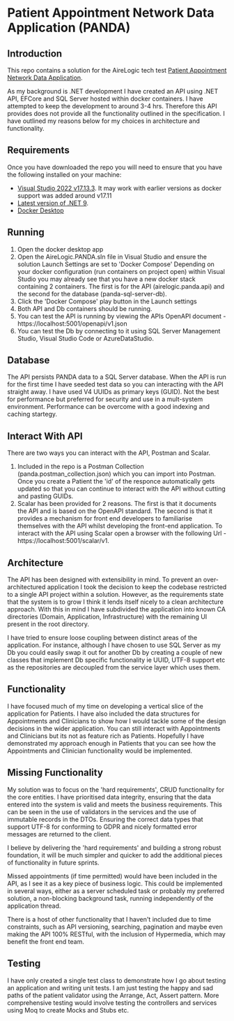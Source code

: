 # Patient Appointment Network Data Application (PANDA)

## Introduction

This repo contains a solution for the AireLogic tech test [Patient Appointment Network Data Application](https://github.com/airelogic/tech-test-portal/tree/main/Patient-Appointment-Backend).

As my background is .NET development I have created an API using .NET API, EFCore and SQL Server hosted within docker containers. I have attempted to keep the development to around 3-4 hrs. Therefore this API provides does not provide all the functionality outlined in the specification. I have outlined my reasons below for my choices in architecture and functionality.

## Requirements

Once you have downloaded the repo you will need to ensure that you have the following installed on your machine:

- [Visual Studio 2022 v17.13.3](https://visualstudio.microsoft.com/vs/). It may work with earlier versions as docker support was added around v17.11
- [Latest version of .NET 9](https://dotnet.microsoft.com/en-us/download).
- [Docker Desktop](https://www.docker.com/products/docker-desktop/)

## Running

1. Open the docker desktop app
2. Open the AireLogic.PANDA.sln file in Visual Studio and ensure the solution Launch Settings are set to 'Docker Compose'
   Depending on your docker configuration (run containers on project open) within Visual Studio you may already see that you have a new docker stack containing 2 containers. The first is for the API (airelogic.panda.api) and the second for the database (panda-sql-server-db).
3. Click the 'Docker Compose' play button in the Launch settings
4. Both API and Db containers should be running.
5. You can test the API is running by viewing the APIs OpenAPI document - https://localhost:5001/openapi/v1.json
6. You can test the Db by connecting to it using SQL Server Management Studio, Visual Studio Code or AzureDataStudio.

## Database

The API persists PANDA data to a SQL Server database. When the API is run for the first time I have seeded test data so you can interacting with the API straight away. I have used V4 UUIDs as primary keys (GUID). Not the best for performance but preferred for security and use in a mult-system environment. Performance can be overcome with a good indexing and caching startegy.

## Interact With API

There are two ways you can interact with the API, Postman and Scalar.

1. Included in the repo is a Postman Collection (panda.postman_collection.json) which you can import into Postman. Once you create a Patient the 'id' of the responce automatically gets updated so that you can continue to interact with the API without cutting and pasting GUIDs.
2. Scalar has been provided for 2 reasons. The first is that it documents the API and is based on the OpenAPI standard. The second is that it provides a mechanism for front end developers to familiarise themselves with the API whilst developing the front-end application. To interact with the API using Scalar open a browser with the following Url - https://localhost:5001/scalar/v1.

## Architecture

The API has been designed with extensibility in mind. To prevent an over-architectured application I took the decision to keep the codebase restricted to a single API project within a solution. However, as the requirements state that the system is to grow I think it lends itself nicely to a clean architecture approach. With this in mind I have subdivided the application into known CA directories (Domain, Application, Infrastructure) with the remaining UI present in the root directory.

I have tried to ensure loose coupling between distinct areas of the application. For instance, although I have chosen to use SQL Server as my Db you could easily swap it out for another Db by creating a couple of new classes that implement Db specific functionality ie UUID, UTF-8 support etc as the repositories are decoupled from the service layer which uses them.

## Functionality

I have focused much of my time on developing a vertical slice of the application for Patients. I have also included the data structures for Appointments and Clinicians to show how I would tackle some of the design decisions in the wider application. You can still interact with Appointments and Clinicians but its not as feature rich as Patients. Hopefully I have demonstrated my approach enough in Patients that you can see how the Appointments and Clinician functionality would be implemented.

## Missing Functionality

My solution was to focus on the 'hard requirements', CRUD functionality for the core entities. I have prioritised data integrity, ensuring that the data entered into the system is valid and meets the business requirements. This can be seen in the use of validators in the services and the use of immutable records in the DTOs. Ensuring the correct data types that support UTF-8 for conforming to GDPR and nicely formatted error messages are returned to the client.

I believe by delivering the 'hard requirements' and building a strong robust foundation, it will be much simpler and quicker to add the additional pieces of functionality in future sprints.

Missed appointments (if time permitted) would have been included in the API, as I see it as a key piece of business logic. This could be implemented in several ways, either as a server scheduled task or probably my preferred solution, a non-blocking background task, running independently of the application thread.

There is a host of other functionality that I haven't included due to time constraints, such as API versioning, searching, pagination and maybe even making the API 100% RESTful, with the inclusion of Hypermedia, which may benefit the front end team.

## Testing

I have only created a single test class to demonstrate how I go about testing an application and writing unit tests. I am just testing the happy and sad paths of the patient validator using the Arrange, Act, Assert pattern. More comprehensive testing would involve testing the controllers and services using Moq to create Mocks and Stubs etc.
